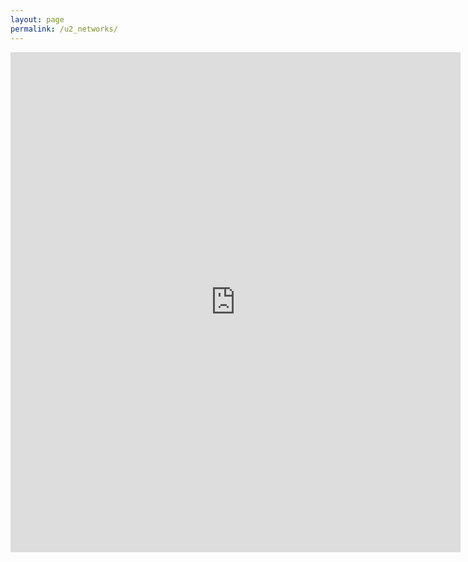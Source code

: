 ```yaml
---
layout: page
permalink: /u2_networks/
---
```

<iframe src="https://docs.google.com/forms/d/e/1FAIpQLScCp4c14J7Ii2KhVe9SEG7Lm72-oYtwqNn9PsBIboZIkmjuaw/viewform?embedded=true" width="720" height="800" frameborder="0" marginheight="0" marginwidth="0">Wird geladen...</iframe>
